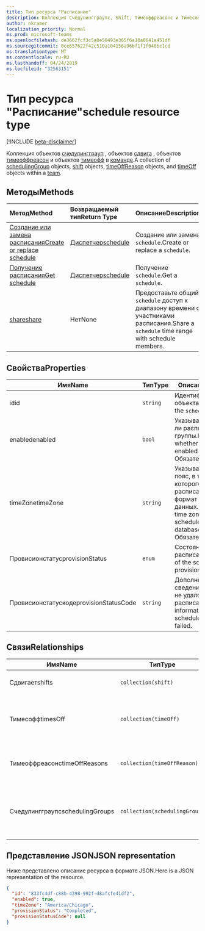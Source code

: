 ```yaml
---
title: Тип ресурса "Расписание"
description: Коллекция Счедулингграупс, Shift, Тимеоффреасонс и Тимесофф в команде.
author: nkramer
localization_priority: Normal
ms.prod: microsoft-teams
ms.openlocfilehash: de3662fcf3c5a8e50493e365f6a10a8641a451df
ms.sourcegitcommit: 0ce657622f42c510a104156a96bf1f1f040bc1cd
ms.translationtype: MT
ms.contentlocale: ru-RU
ms.lasthandoff: 04/24/2019
ms.locfileid: "32563151"
---
```

# <a name="schedule-resource-type"></a><span data-ttu-id="670e1-103">Тип ресурса "Расписание"</span><span class="sxs-lookup"><span data-stu-id="670e1-103">schedule resource type</span></span>

[!INCLUDE [beta-disclaimer](../../includes/beta-disclaimer.md)]

<span data-ttu-id="670e1-104">Коллекция объектов [счедулингграуп](schedulinggroup.md) , объектов [сдвига](shift.md) , объектов [тимеоффреасон](timeoffreason.md) и объектов [тимеофф](timeoff.md) в [команде](../resources/team.md).</span><span class="sxs-lookup"><span data-stu-id="670e1-104">A collection of [schedulingGroup](schedulinggroup.md) objects, [shift](shift.md) objects, [timeOffReason](timeoffreason.md) objects, and [timeOff](timeoff.md) objects within a [team](../resources/team.md).</span></span> 

## <a name="methods"></a><span data-ttu-id="670e1-105">Методы</span><span class="sxs-lookup"><span data-stu-id="670e1-105">Methods</span></span>

| <span data-ttu-id="670e1-106">Метод</span><span class="sxs-lookup"><span data-stu-id="670e1-106">Method</span></span>       | <span data-ttu-id="670e1-107">Возвращаемый тип</span><span class="sxs-lookup"><span data-stu-id="670e1-107">Return Type</span></span>  |<span data-ttu-id="670e1-108">Описание</span><span class="sxs-lookup"><span data-stu-id="670e1-108">Description</span></span>|
|:---------------|:--------|:----------|
|[<span data-ttu-id="670e1-109">Создание или замена расписания</span><span class="sxs-lookup"><span data-stu-id="670e1-109">Create or replace schedule</span></span>](../api/team-put-schedule.md) | [<span data-ttu-id="670e1-110">Диспетчер</span><span class="sxs-lookup"><span data-stu-id="670e1-110">schedule</span></span>](schedule.md) | <span data-ttu-id="670e1-111">Создание или замена `schedule`.</span><span class="sxs-lookup"><span data-stu-id="670e1-111">Create or replace a `schedule`.</span></span>|
|[<span data-ttu-id="670e1-112">Получение расписания</span><span class="sxs-lookup"><span data-stu-id="670e1-112">Get schedule</span></span>](../api/schedule-get.md) | [<span data-ttu-id="670e1-113">Диспетчер</span><span class="sxs-lookup"><span data-stu-id="670e1-113">schedule</span></span>](schedule.md) | <span data-ttu-id="670e1-114">Получение `schedule`.</span><span class="sxs-lookup"><span data-stu-id="670e1-114">Get a `schedule`.</span></span>|
|[<span data-ttu-id="670e1-115">share</span><span class="sxs-lookup"><span data-stu-id="670e1-115">share</span></span>](../api/schedule-share.md) | <span data-ttu-id="670e1-116">Нет</span><span class="sxs-lookup"><span data-stu-id="670e1-116">None</span></span> | <span data-ttu-id="670e1-117">Предоставьте общий `schedule` доступ к диапазону времени с участниками расписания.</span><span class="sxs-lookup"><span data-stu-id="670e1-117">Share a `schedule` time range with schedule members.</span></span>|

## <a name="properties"></a><span data-ttu-id="670e1-118">Свойства</span><span class="sxs-lookup"><span data-stu-id="670e1-118">Properties</span></span>
|<span data-ttu-id="670e1-119">Имя</span><span class="sxs-lookup"><span data-stu-id="670e1-119">Name</span></span>                   |<span data-ttu-id="670e1-120">Тип</span><span class="sxs-lookup"><span data-stu-id="670e1-120">Type</span></span>           |<span data-ttu-id="670e1-121">Описание</span><span class="sxs-lookup"><span data-stu-id="670e1-121">Description</span></span>                                                                                                                                      |
|-----------------------|---------------|-------------------------------------------------------------------------------------------------------------------------------------------------|
| <span data-ttu-id="670e1-122">id</span><span class="sxs-lookup"><span data-stu-id="670e1-122">id</span></span>                    |`string`  |<span data-ttu-id="670e1-123">Идентификатор объекта `schedule`.</span><span class="sxs-lookup"><span data-stu-id="670e1-123">ID of the `schedule`.</span></span>|
| <span data-ttu-id="670e1-124">enabled</span><span class="sxs-lookup"><span data-stu-id="670e1-124">enabled</span></span>               |`bool`    | <span data-ttu-id="670e1-125">Указывает, включено ли расписание для группы.</span><span class="sxs-lookup"><span data-stu-id="670e1-125">Indicates whether the schedule is enabled for the team.</span></span> <span data-ttu-id="670e1-126">Обязательный.</span><span class="sxs-lookup"><span data-stu-id="670e1-126">Required.</span></span>|
| <span data-ttu-id="670e1-127">timeZone</span><span class="sxs-lookup"><span data-stu-id="670e1-127">timeZone</span></span>              |`string`  | <span data-ttu-id="670e1-128">Указывает часовой пояс, в течение которого Группа расписаний использует формат базы данных.</span><span class="sxs-lookup"><span data-stu-id="670e1-128">Indicates the time zone of the schedule team using tz database format.</span></span> <span data-ttu-id="670e1-129">Обязательный.</span><span class="sxs-lookup"><span data-stu-id="670e1-129">Required.</span></span>|
| <span data-ttu-id="670e1-130">Провисионстатус</span><span class="sxs-lookup"><span data-stu-id="670e1-130">provisionStatus</span></span>       |`enum`    | <span data-ttu-id="670e1-131">Состояние подготовки расписания.</span><span class="sxs-lookup"><span data-stu-id="670e1-131">The status of the schedule provisioning.</span></span> |
| <span data-ttu-id="670e1-132">Провисионстатускоде</span><span class="sxs-lookup"><span data-stu-id="670e1-132">provisionStatusCode</span></span>   |`string`  | <span data-ttu-id="670e1-133">Дополнительные сведения о том, почему не удалось подготовить расписание.</span><span class="sxs-lookup"><span data-stu-id="670e1-133">Additional information about why schedule provisioning failed.</span></span> |


## <a name="relationships"></a><span data-ttu-id="670e1-134">Связи</span><span class="sxs-lookup"><span data-stu-id="670e1-134">Relationships</span></span>
|<span data-ttu-id="670e1-135">Имя</span><span class="sxs-lookup"><span data-stu-id="670e1-135">Name</span></span>                   |<span data-ttu-id="670e1-136">Тип</span><span class="sxs-lookup"><span data-stu-id="670e1-136">Type</span></span>           |<span data-ttu-id="670e1-137">Описание</span><span class="sxs-lookup"><span data-stu-id="670e1-137">Description</span></span>                                                                                                                                      |
|-----------------------|---------------|-------------------------------------------------------------------------------------------------------------------------------------------------|
| <span data-ttu-id="670e1-138">Сдвигает</span><span class="sxs-lookup"><span data-stu-id="670e1-138">shifts</span></span>   |`collection(shift)`  | <span data-ttu-id="670e1-139">Смены в расписании.</span><span class="sxs-lookup"><span data-stu-id="670e1-139">The shifts in the schedule.</span></span> |
| <span data-ttu-id="670e1-140">Тимесофф</span><span class="sxs-lookup"><span data-stu-id="670e1-140">timesOff</span></span>   |`collection(timeOff)`  | <span data-ttu-id="670e1-141">Экземпляры повременных вызовов в расписании.</span><span class="sxs-lookup"><span data-stu-id="670e1-141">The instances of times off in the schedule.</span></span> |
| <span data-ttu-id="670e1-142">Тимеоффреасонс</span><span class="sxs-lookup"><span data-stu-id="670e1-142">timeOffReasons</span></span>   |`collection(timeOffReason)`  | <span data-ttu-id="670e1-143">Набор причин незапланированного времени.</span><span class="sxs-lookup"><span data-stu-id="670e1-143">The set of reasons for a time off in the schedule.</span></span> |
| <span data-ttu-id="670e1-144">Счедулингграупс</span><span class="sxs-lookup"><span data-stu-id="670e1-144">schedulingGroups</span></span>   |`collection(schedulingGroup)`  | <span data-ttu-id="670e1-145">Логическая группа пользователей в расписании (обычно по роли).</span><span class="sxs-lookup"><span data-stu-id="670e1-145">The logical grouping of users in the schedule (usually by role).</span></span> |


## <a name="json-representation"></a><span data-ttu-id="670e1-146">Представление JSON</span><span class="sxs-lookup"><span data-stu-id="670e1-146">JSON representation</span></span>

<span data-ttu-id="670e1-147">Ниже представлено описание ресурса в формате JSON.</span><span class="sxs-lookup"><span data-stu-id="670e1-147">Here is a JSON representation of the resource.</span></span>

<!-- {
  "blockType": "resource",
  "keyProperty": "id",
  "@odata.type": "microsoft.graph.schedule"
}-->

```json
{
  "id": "833fc4df-c88b-4398-992f-d8afcfe41df2",
  "enabled": true,
  "timeZone": "America/Chicago",
  "provisionStatus": "Completed",
  "provisionStatusCode": null
}
```


<!-- uuid: 8fcb5dbc-d5aa-4681-8e31-b001d5168d79
2015-10-25 14:57:30 UTC -->
<!--
{
  "type": "#page.annotation",
  "description": "schedule resource",
  "keywords": "",
  "section": "documentation",
  "tocPath": "",
  "suppressions": [
    "Error: /api-reference/beta/resources/schedule.md:\r\n      Exception processing links.\r\n    System.ArgumentException: Link Definition was null. Link text: !INCLUDE [beta-disclaimer](../../includes/beta-disclaimer.md)\r\n      at ApiDoctor.Validation.DocFile.get_LinkDestinations()\r\n      at ApiDoctor.Validation.DocSet.ValidateLinks(Boolean includeWarnings, String[] relativePathForFiles, IssueLogger issues, Boolean requireFilenameCaseMatch, Boolean printOrphanedFiles)"
  ]
}
-->
